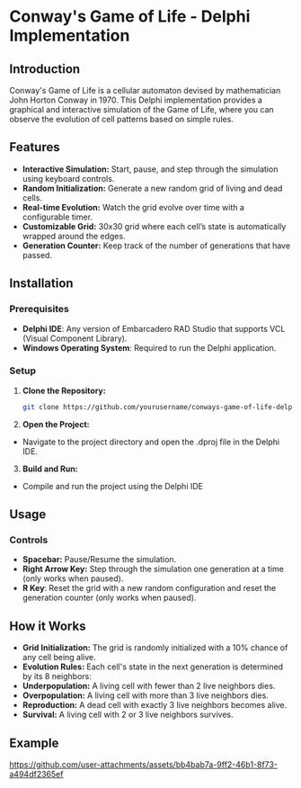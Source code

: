 # Conway's Game of Life - Delphi Implementation

## Introduction

Conway's Game of Life is a cellular automaton devised by mathematician John Horton Conway in 1970. This Delphi implementation provides a graphical and interactive simulation of the Game of Life, where you can observe the evolution of cell patterns based on simple rules.

## Features

- **Interactive Simulation:** Start, pause, and step through the simulation using keyboard controls.
- **Random Initialization:** Generate a new random grid of living and dead cells.
- **Real-time Evolution:** Watch the grid evolve over time with a configurable timer.
- **Customizable Grid:** 30x30 grid where each cell’s state is automatically wrapped around the edges.
- **Generation Counter:** Keep track of the number of generations that have passed.

## Installation
### Prerequisites
- **Delphi IDE**: Any version of Embarcadero RAD Studio that supports VCL (Visual Component Library).
- **Windows Operating System**: Required to run the Delphi application.

### Setup
1. **Clone the Repository:**
   ```bash
   git clone https://github.com/yourusername/conways-game-of-life-delphi.git```
2. **Open the Project:**
- Navigate to the project directory and open the .dproj file in the Delphi IDE.
3. **Build and Run:**
- Compile and run the project using the Delphi IDE

## Usage
### Controls
- **Spacebar:** Pause/Resume the simulation.
- **Right Arrow Key:** Step through the simulation one generation at a time (only works when paused).
- **R Key**: Reset the grid with a new random configuration and reset the generation counter (only works when paused).


## How it Works
- **Grid Initialization:** The grid is randomly initialized with a 10% chance of any cell being alive.
- **Evolution Rules:** Each cell's state in the next generation is determined by its 8 neighbors:
- **Underpopulation:** A living cell with fewer than 2 live neighbors dies.
- **Overpopulation:** A living cell with more than 3 live neighbors dies.
- **Reproduction:** A dead cell with exactly 3 live neighbors becomes alive.
- **Survival:** A living cell with 2 or 3 live neighbors survives.

## Example

https://github.com/user-attachments/assets/bb4bab7a-9ff2-46b1-8f73-a494df2365ef

